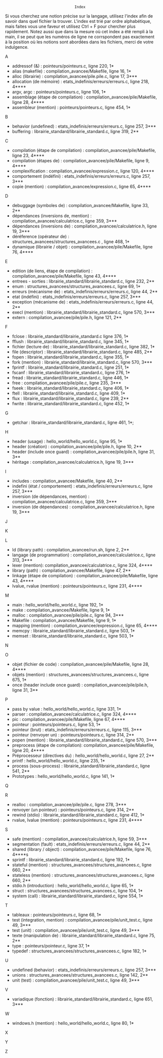                                     Index

Si vous cherchez une notion précise sur la langage, utilisez l'index afin de
savoir dans quel fichier la trouver. L'index est trié par ordre alphabétique,
mais faites vous une faveur et utilisez Ctrl + F pour chercher plus rapidement.
Notez aussi que dans la mesure où cet index a été rempli à la main, il se peut
que les numéros de ligne ne corrspondent pas exactement à la position où les
notions sont abordées dans les fichiers, merci de votre indulgence.


A
- addressof (&) : pointeurs/pointeurs.c, ligne 220, 1*
- alias (makefile) : compilation_avancee/Makefile, ligne 16, 1*
- alloc (librairie) : compilation_avancee/pile.pile.c, ligne 17, 3***
- allocation (de mémoire) : etats_indefinis/erreurs/erreurs.c, ligne 218, 4****
- argv, argc : pointeurs/pointeurs.c, ligne 106, 1*
- assemblage (étape de compilation) : compilation_avancee/pile/Makefile, ligne 28, 4****
- assembleur (mention) : pointeurs/pointeurs.c, ligne 454, 1*

B
- behavior (undefined) : etats_indefinis/erreurs/erreurs.c, ligne 257, 3***
- buffering : librairie_standard/librairie_standard.c, ligne 319, 2**

C
- compilation (étape de compilation) : compilation_avancee/pile/Makefile, ligne 23, 4****
- compilation (étapes de) : compilation_avancee/pile/Makefile, ligne 9, 4****
- complexification : compilation_avancee/expression.c, ligne 120, 4****
- comportement (indéfini) : etats_indefinis/erreurs/erreurs.c, ligne 257, 3***
- copie (mention) : compilation_avancee/expression.c, ligne 65, 4****

D
- debuggage (symboles de) : compilation_avancee/Makefile, ligne 33, 2**
- dépendances (inversions de, mention) : compilation_avancee/calculatrice.c, ligne 359, 3***
- dépendances (inversions de) : compilation_avancee/calculatrice.h, ligne 19, 3***
- déréference (opérateur de) : structures_avancees/structures_avancees.c , ligne 468, 1*
- dynamique (librairie / objet) : compilation_avancee/pile/Makefile, ligne 76, 4****

E
- edition (de liens, étape de compilation) : compilation_avancee/pile/Makefile, ligne 43, 4****
- entrees - sorties : librairie_standard/librairie_standard.c, ligne 232, 2**
- enum : structures_avancees/structures_avancees.c, ligne 69, 1*
- erreurs (mécanisme de) : etats_indefinis/erreurs/erreurs.c, ligne 44, 2**
- etat (indéfini) : etats_indefinis/erreurs/erreurs.c, ligne 257, 3***
- exception (mécanisme de) : etats_indefinis/erreurs/erreurs.c, ligne 44, 2**
- execl (mention) : librairie_standard/librairie_standard.c, ligne 570, 3***
- extern : compilation_avancee/pile/pile.h, ligne 121, 2**

F
- fclose : librairie_standard/librairie_standard.c ligne 376, 1*
- fflush : librairie_standard/librairie_standard.c, ligne 345, 1*
- fichier (lecture de) : librairie_standard/librairie_standard.c, ligne 382, 1*
- file (descriptor) : librairie_standard/librairie_standard.c, ligne 485, 2**
- fopen : librairie_standard/librairie_standard.c, ligne 355, 1*
- fork (mention) : librairie_standard/librairie_standard.c, ligne 570, 3***
- fprintf : librairie_standard/librairie_standard.c, ligne 251, 1*
- fscanf : librairie_standard/librairie_standard.c, ligne 276, 1*
- fread : librairie_standard/librairie_standard.c, ligne 446, 1*
- free : compilation_avancee/pile/pile.c, ligne 235, 3***
- fseek : librairie_standard/librairie_standard.c, ligne 406, 1*
- ftell : librairie_standard/librairie_standard.c, ligne 409, 1*
- flux : librairie_standard/librairie_standard.c, ligne 239, 2**
- fwrite : librairie_standard/librairie_standard.c, ligne 452, 1*

G
- getchar : librairie_standard/librairie_standard.c, ligne 461, 1*;

H
- header (usage) : hello_world/hello_world.c, ligne 95, 1*
- header (création) : compilation_avancee/pile/pile.h, ligne 10, 2**
- header (include once guard) : compilation_avancee/pile/pile.h, ligne 31, 3**
- héritage : compilation_avancee/calculatrice.h, ligne 19, 3***

I
- includes : compilation_avancee/Makefile, ligne 40, 2**
- indefini (état / comportement) : etats_indefinis/erreurs/erreurs.c, ligne 257, 3***
- inversion (de dépendances, mention) : compilation_avancee/calculatrice.c, ligne 359, 3***
- inversion (de dépendances) : compilation_avancee/calculatrice.h, ligne 19, 3***

J

K

L
- ld (library path) : compilation_avancee/run.sh, ligne 2, 2**
- langage (de programmation) : compilation_avancee/calculatrice.c, ligne 313, 3***
- lexer (mention): compilation_avancee/calculatrice.c, ligne 324, 4****
- library (path) : compilation_avancee/Makefile, ligne 47, 2**
- linkage (étape de compilation) : compilation_avancee/pile/Makefile, ligne 43, 4****
- lvalue, rvalue (mention) : pointeurs/pointeurs.c, ligne 231, 4****

M
- main : hello_world/hello_world.c, ligne 192, 1*
- make : compilation_avancee/Makefile, ligne 9, 1*
- malloc : compilation_avancee/pile/pile.c, ligne 94, 3***
- Makefile : compilation_avancee/Makefile, ligne 9, 1*
- mapping (mention) : compilation_avancee/expression.c, ligne 65, 4****
- memcpy : librairie_standard/librairie_standard.c, ligne 503, 1*
- memset : librairie_standard/librairie_standard.c, ligne 503, 1*

N

O
- objet (fichier de code) : compilation_avancee/pile/Makefile, ligne 28, 4****
- objets (mention) : structures_avancees/structures_avancees.c, ligne 675, 1*
- once (header include once guard) : compilation_avancee/pile/pile.h, ligne 31, 3**

P
- pass by value : hello_world/hello_world.c, ligne 331, 1*
- parser : compilation_avancee/calculatrice.c, ligne 324, 4****
- pic : compilation_avancee/pile/Makefile, ligne 67, 4****
- pointeur : pointeurs/pointeurs.c, ligne 53, 1*
- pointeur (brut) : etats_indefinis/erreurs/erreurs.c, ligne 115, 3***
- pointeur (renvoyer un) : pointeurs/pointeurs.c, ligne 314, 2**
- popen (mention) : librairie_standard/librairie_standard.c, ligne 570, 3***
- preprocess (étape de compilation): compilation_avancee/pile/Makefile, ligne 20, 4****
- Préprocesseur (directives du) : hello_world/hello_world.c, ligne 27, 2**
- printf : hello_world/hello_world.c, ligne 235, 1*
- process (sous-process) : librairie_standard/librairie_standard.c, ligne 541, 2**
- Prototypes : hello_world/hello_world.c, ligne 141, 1*

Q

R
- realloc : compilation_avancee/pile/pile.c, ligne 278, 3***
- renvoyer (un pointeur) : pointeurs/pointeurs.c, ligne 314, 2**
- rewind (stdio) : librairie_standard/librairie_standard.c, ligne 412, 1*
- rvalue, lvalue (mention) : pointeurs/pointeurs.c, ligne 231, 4****

S
- safe (mention) : compilation_avancee/calculatrice.h, ligne 59, 3***
- segmentation (fault) : etats_indefinis/erreurs/erreurs.c, ligne 44, 2**
- shared (library / object) : compilation_avancee/pile/Makefile, ligne 76, 4****s
- sprintf : librairie_standard/librairie_standard.c, ligne 192, 1*
- stateful (mention) : structures_avancees/structures_avancees.c, ligne 660, 2**
- stateless (mention) : structures_avancees/structures_avancees.c, ligne 660, 2**
- stdio.h (introduction) : hello_world/hello_world.c, ligne 65, 1*
- struct : structures_avancees/structures_avancees.c, ligne 104, 1*
- system (call) : librairie_standard/librairie_standard.c, ligne 554, 1*

T
- tableaux : pointeurs/pointeurs.c, ligne 68, 1*
- test (integration, mention) : compilation_avancee/pile/unit_test.c, ligne 49, 3***
- test (unit) : compilation_avancee/pile/unit_test.c, ligne 49, 3***
- texte (manipulation de) : librairie_standard/librairie_standard.c, ligne 75, 2**
- type : pointeurs/pointeur.c, ligne 37, 1*
- typedef : structures_avancees/structures_avancees.c, ligne 182, 1*

U
- undefined (behavior) : etats_indefinis/erreurs/erreurs.c, ligne 257, 3***
- unions : structures_avancees/structures_avancees.c, ligne 142, 2**
- unit (test) : compilation_avancee/pile/unit_test.c, ligne 49, 3***

V
- variadique (fonction) : librairie_standard/librairie_standard.c, ligne 651, 3***

W
- windows.h (mention) : hello_world/hello_world.c, ligne 80, 1*

X

Y

Z

